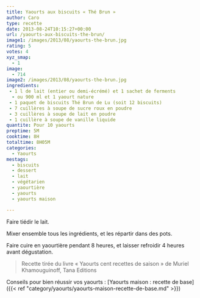 ```yaml
---
title: Yaourts aux biscuits « Thé Brun »
author: Caro
type: recette
date: 2013-08-24T10:15:27+00:00
url: /yaourts-aux-biscuits-the-brun/
image1: /images/2013/08/yaourts-the-brun.jpg
rating: 5
votes: 4
xyz_smap:
  - 1
image:
  - 714
image2: /images/2013/08/yaourts-the-brun.jpg
ingredients:
 - 1 l de lait (entier ou demi-écrémé) et 1 sachet de ferments
  - ou 900 ml et 1 yaourt nature
 - 1 paquet de biscuits Thé Brun de Lu (soit 12 biscuits)
 - 7 cuillères à soupe de sucre roux en poudre
 - 3 cuillères à soupe de lait en poudre
 - 1 cuillère à soupe de vanille liquide
quantite: Pour 10 yaourts
preptime: 5M
cooktime: 8H
totaltime: 8H05M
categories:
  - Yaourts
mestags:
  - biscuits
  - dessert
  - lait
  - végétarien
  - yaourtière
  - yaourts
  - yaourts maison

---
```

Faire tiédir le lait.

Mixer ensemble tous les ingrédients, et les répartir dans des pots.

Faire cuire en yaourtière pendant 8 heures, et laisser refroidir 4 heures avant dégustation.

> Recette tirée du livre « Yaourts cent recettes de saison » de Muriel Khamouguinoff, Tana Editions

Conseils pour bien réussir vos yaourts : [Yaourts maison : recette de base]({{< ref "category/yaourts/yaourts-maison-recette-de-base.md" >}})
